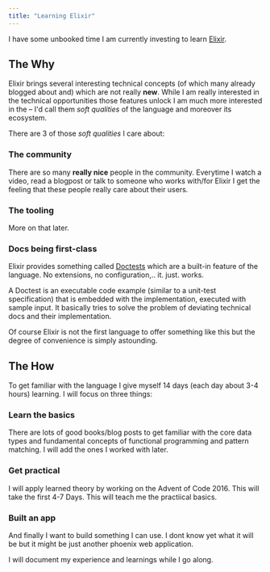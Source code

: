 ```yaml
---
title: "Learning Elixir"
---
```


I have some unbooked time I am currently investing to learn [Elixir](http://elixir-lang.org/).


## The Why

Elixir brings several interesting technical concepts (of which many already blogged about and)
which are not really **new**. While I am really interested in the technical opportunities those
features unlock I am much more interested in the – I'd call them *soft qualities* of the language
and moreover its ecosystem.

There are 3 of those *soft qualities* I care about:


### The community

There are so many **really nice** people in the community. Everytime I watch a video, read a
blogpost or talk to someone who works with/for Elixir I get the feeling that these people
really care about their users.


### The tooling

More on that later.


### Docs being first-class

Elixir provides something called [Doctests](http://elixir-lang.org/getting-started/mix-otp/docs-tests-and-with.html#doctests)
which are a built-in feature of the language. No extensions, no configuration,.. it. just. works.

A Doctest is an executable code example (similar to a unit-test specification) that is
embedded with the implementation, executed with sample input. It basically tries to
solve the problem of deviating technical docs and their implementation.

Of course Elixir is not the first language to offer something like this but the degree
of convenience is simply astounding.

## The How

To get familiar with the language I give myself 14 days (each day about 3-4 hours)
learning. I will focus on three things:


### Learn the basics

There are lots of good books/blog posts to get familiar with the core data types
and fundamental concepts of functional programming and pattern matching. I will
add the ones I worked with later.


### Get practical

I will apply learned theory by working on the Advent of Code 2016. This will take the
first 4-7 Days. This will teach me the practiical basics.


### Built an app

And finally I want to build something I can use. I dont know yet what it will be
but it might be just another phoenix web application.

I will document my experience and learnings while I go along.

